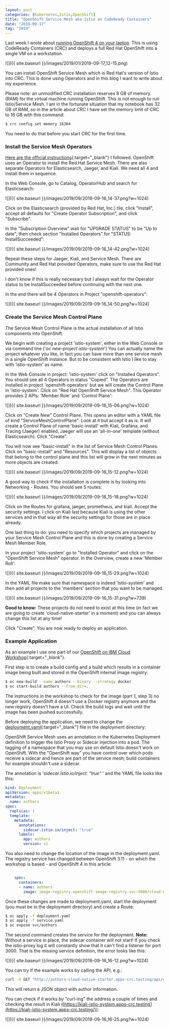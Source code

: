 ```yaml
---
layout: post
categories: [Kubernetes,Istio,OpenShift]
title: "OpenShift Service Mesh aka Istio on CodeReady Containers"
date: "2019-09-17"
tag: "2019"
---
```


Last week I wrote about [running OpenShift 4 on your laptop](https://haralduebele.github.io/2019/09/13/red-hat-openshift-4-on-your-laptop/). This is using CodeReady Containers (CRC) and deploys a full Red Hat OpenShift into a single VM on a workstation.

![]({{ site.baseurl }}/images/2019/01/2019-09-17_12-15.png) 

You can install OpenShift Service Mesh which is Red Hat's version of Istio into CRC. This is done using Operators and in this blog I want to write about my experience.

Please note: an unmodified CRC installation reserves 8 GB of memory (RAM) for the virtual machine running OpenShift. This is not enough to run Istio/Service Mesh. I am in the fortunate situation that my notebook has 32 GB of RAM, so in the article about CRC I have set the memory limit of CRC to 16 GB with this command:

```sh
$ crc config set memory 16384
```

You need to do that before you start CRC for the first time.

### Install the Service Mesh Operators

[Here are the official instructions](https://access.redhat.com/documentation/en-us/openshift_container_platform/4.1/html/service_mesh/service-mesh-installation#installing-ossm){:target="_blank"} I followed. OpenShift uses an Operator to install the Red Hat Service Mesh. There are also separate Operators for Elasticsearch, Jaeger, and Kiali. We need all 4 and install them in sequence.

In the Web Console, go to Catalog, OperatorHub and search for Elasticsearch:

![]({{ site.baseurl }}/images/2019/09/2019-09-16_14-37.png?w=1024)

Click on the Elasticsearch (provided by Red Hat, Inc.) tile, click "Install", accept all defaults for "Create Operator Subscription", and click "Subscribe".

In the "Subscription Overview" wait for "UPGRADE STATUS" to be "Up to date", then check section "Installed Operators" for "STATUS: InstallSucceeded":

![]({{ site.baseurl }}/images/2019/09/2019-09-16_14-42.png?w=1024)

Repeat these steps for Jaeger, Kiali, and Service Mesh. There are Community and Red Hat provided Operators, make sure to use the Red Hat provided ones!

I don't know if this is really necessary but I always wait for the Operator status to be InstallSucceeded before continuing with the next one.

In the end there will be 4 Operators in Project "openshift-operators":

![]({{ site.baseurl }}/images/2019/09/2019-09-16_14-50.png?w=1024)

### Create the Service Mesh Control Plane

The Service Mesh Control Plane is the actual installation of all Istio components into OpenShift.

We begin with creating a project 'istio-system', either in the Web Console or via command line ('_oc new-project istio-system_') You can actually name the project whatever you like, in fact you can have more than one service mesh in a single OpenShift instance. But to be consistent with Istio I like to stay with 'istio-system' as name.

In the Web Console in project: 'istio-system' click on "Installed Operators". You should see all 4 Operators in status "Copied". The Operators are installed in project 'openshift-operators' but we will create the Control Plane in 'istio-system'. Click on "Red Hat OpenShift Service Mesh". This Operator provides 2 APIs: 'Member Role' and 'Control Plane':

![]({{ site.baseurl }}/images/2019/09/2019-09-16_15-06.png?w=1024)

Click on "Create New" Control Plane. This opens an editor with a YAML file of kind "ServiceMeshControlPlane". Look at it but accept it as is. It will create a Control Plane of name 'basic-install' with Kiali, Grafana, and Tracing (Jaeger) enabled, Jaeger will use an 'all-in-one' template (without Elasticsearch). Click "Create".

You will now see "basic-install" in the list of Service Mesh Control Planes. Click on "basic-install" and "Resources". This will display a list of objects that belong to the control plane and this list will grow in the next minutes as more objects are created:

![]({{ site.baseurl }}/images/2019/09/2019-09-16_15-12.png?w=1024)

A good way to check if the installation is complete is by looking into Networking - Routes. You should see 5 routes:

![]({{ site.baseurl }}/images/2019/09/2019-09-16_15-18.png?w=1024)

Click on the Routes for grafana, jaeger, prometheus, and kiali. Accept the security settings. I click on Kiali last because Kiali is using the other services and in that way all the security settings for those are in place already.

One last thing to do: you need to specify which projects are managed by your Service Mesh Control Plane and this is done by creating a Service Mesh Member Role.

In your project 'istio-system' go to "Installed Operator" and click on the "OpenShift Service Mesh" operator. In the Overview, create a new 'Member Roll':

![]({{ site.baseurl }}/images/2019/09/2019-09-16_15-29.png?w=1024)

In the YAML file make sure that namespace is indeed 'istio-system' and then add all projects to the 'members' section that you want to be managed.

![]({{ site.baseurl }}/images/2019/09/2019-09-16_15-31.png?w=739)

**Good to know:** These projects do not need to exist at this time (in fact we are going to create 'cloud-native-starter' in a moment) and you can always change this list at any time!

Click "Create". You are now ready to deploy an application.

### Example Application

As an example I use one part of our [OpenShift on IBM Cloud Workshop](https://github.com/nheidloff/openshift-on-ibm-cloud-workshops/blob/master/2-deploying-to-openshift/documentation/4-openshift.md){:target="_blank"}.

First step is to create a build config and a build which results in a container image being built and stored in the OpenShift internal image registry:

```sh
$ oc new-build --name authors --binary --strategy docker
$ oc start-build authors --from-dir=.
```

The instructions in the workshop to check for the image (part 1, step 3) no longer work, OpenShift 4 doesn't use a Docker registry anymore and the new registry doesn't have a UI. Check the build logs and wait until the image has been pushed successfully.

Before deploying the application, we need to change the [deployment.yaml](https://github.com/nheidloff/openshift-on-ibm-cloud-workshops/blob/master/2-deploying-to-openshift/deployment/deployment.yaml){:target="_blank"} file in the deployment directory:

OpenShift Service Mesh uses an annotation in the Kubernetes Deployment definition to trigger the Istio Proxy or Sidecar injection into a pod. The tagging of a namespace that you may use on default Istio doesn't work on OpenShift. With the "OpenShift way" you have control over which pods receive a sidecar and hence are part of the service mesh; build containers for example shouldn't use a sidecar.

The annotation is '_sidecar.istio.io/inject: "true"_ ' and the YAML file looks like this:

```yaml
kind: Deployment
apiVersion: apps/v1beta1
metadata:
  name: authors
spec:
  replicas: 1
  template:
    metadata:
      annotations: 
        sidecar.istio.io/inject: "true"    
      labels:
        app: authors
        version: v1
```

You also need to change the location of the image in the deployment.yaml. The registry service has changed between OpenShift 3.11 - on which the workshop is based - and OpenShift 4 in this article:

```yaml

    spec:
      containers:
      - name: authors
        image: image-registry.openshift-image-registry.svc:5000/cloud-native-starter/authors:latest
```

Once these changes are made to deployment.yaml, start the deployment (you must be in the deployment directory) and create a Route:

```sh
$ oc apply -f deployment.yaml
$ oc apply -f service.yaml
$ oc expose svc/authors
```

The second command creates the service for the deployment. **Note:** Without a service in place, the sidecar container will not start! If you check the istio-proxy log it will constantly show that it can't find a listener for port 3000. That is the missing service definition, the error looks like this:

![]({{ site.baseurl }}/images/2019/09/2019-09-16_16-12.png?w=1024)

You can try if the example works by calling the API, e.g.:

```sh
curl -X GET "http://authors-cloud-native-starter.apps-crc.testing/api/v1/getauthor?name=Niklas%20Heidloff" -H "accept: application/json"
```

This will return a JSON object with author information.

You can check if it works by "curl-ing" the address a couple of times and checking the result in Kiali ([https://kiali-istio-system.apps-crc.testing](https://kiali-istio-system.apps-crc.testing/)):

![]({{ site.baseurl }}/images/2019/09/2019-09-16_16-25.png?w=1024)
